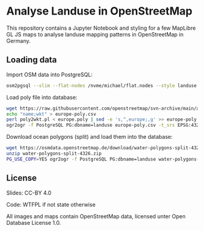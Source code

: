 # Analyse Landuse in OpenStreetMap

This repository contains a Jupyter Notebook and styling for a few MapLibre GL JS maps to
analyse landuse mapping patterns in OpenStreetMap in Germany.

## Loading data

Import OSM data into PostgreSQL:

```sh
osm2pgsql --slim --flat-nodes /nvme/michael/flat.nodes --style landuse.lua --output flex -d landuse europe.osm.pbf
```

Load poly file into database:

```sh
wget https://raw.githubusercontent.com/openstreetmap/svn-archive/main/applications/utils/osm-extract/polygons/poly2wkt.pl
echo "name;wkt" > europe-poly.csv
perl poly2wkt.pl < europe.poly | sed -e 's,^,europe;,g' >> europe-poly.csv
ogr2ogr -f PostgreSQL PG:dbname=landuse europe-poly.csv -t_srs EPSG:4326 -s_srs EPSG:4326 -nln clipping_area 
```

Download ocean polygons (split) and load them into the database:

```sh
wget https://osmdata.openstreetmap.de/download/water-polygons-split-4326.zip
unzip water-polygons-split-4326.zip
PG_USE_COPY=YES ogr2ogr -f PostgreSQL PG:dbname=landuse water-polygons-split-4326/water_polygons.shp -gt 50000 -nln water_polygons_split
```

## License

Slides: CC-BY 4.0

Code: WTFPL if not state otherwise

All images and maps contain OpenStreetMap data, licensed unter Open Database License 1.0.
